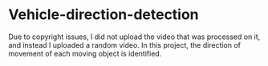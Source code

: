 # Vehicle-direction-detection
Due to copyright issues, I did not upload the video that was processed on it, and instead I uploaded a random video.
In this project, the direction of movement of each moving object is identified.
